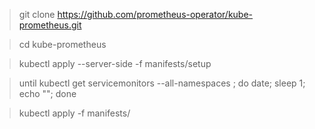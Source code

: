> git clone https://github.com/prometheus-operator/kube-prometheus.git

> cd kube-prometheus

> kubectl apply --server-side -f manifests/setup

> until kubectl get servicemonitors --all-namespaces ; do date; sleep 1; echo ""; done

> kubectl apply -f manifests/
